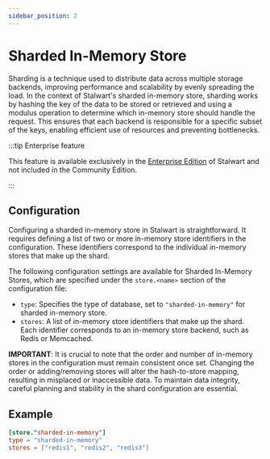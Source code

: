 ```yaml
---
sidebar_position: 2
---
```


# Sharded In-Memory Store

Sharding is a technique used to distribute data across multiple storage backends, improving performance and scalability by evenly spreading the load. In the context of Stalwart's sharded in-memory store, sharding works by hashing the key of the data to be stored or retrieved and using a modulus operation to determine which in-memory store should handle the request. This ensures that each backend is responsible for a specific subset of the keys, enabling efficient use of resources and preventing bottlenecks.

:::tip Enterprise feature

This feature is available exclusively in the [Enterprise Edition](/docs/server/enterprise) of Stalwart and not included in the Community Edition.

:::

## Configuration

Configuring a sharded in-memory store in Stalwart is straightforward. It requires defining a list of two or more in-memory store identifiers in the configuration. These identifiers correspond to the individual in-memory stores that make up the shard.

The following configuration settings are available for Sharded In-Memory Stores, which are specified under the `store.<name>` section of the configuration file:

- `type`: Specifies the type of database, set to `"sharded-in-memory"` for sharded in-memory store.
- `stores`: A list of in-memory store identifiers that make up the shard. Each identifier corresponds to an in-memory store backend, such as Redis or Memcached.

**IMPORTANT**: It is crucial to note that the order and number of in-memory stores in the configuration must remain consistent once set. Changing the order or adding/removing stores will alter the hash-to-store mapping, resulting in misplaced or inaccessible data. To maintain data integrity, careful planning and stability in the shard configuration are essential.

## Example

```toml
[store."sharded-in-memory"]
type = "sharded-in-memory"
stores = ["redis1", "redis2", "redis3"]
```
